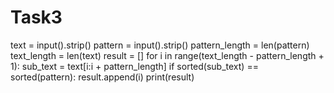 # Task3
text = input().strip()
pattern = input().strip()
pattern_length = len(pattern)
text_length = len(text)
result = []
for i in range(text_length - pattern_length + 1):
    sub_text = text[i:i + pattern_length]
    if sorted(sub_text) == sorted(pattern):
        result.append(i)
print(result)
